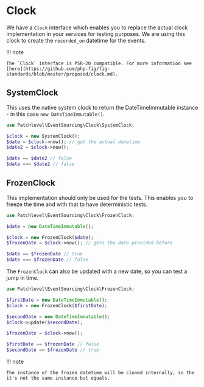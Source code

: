 # Clock

We have a `Clock` interface which enables you to replace the actual clock implementation in your services for testing
purposes. We are using this clock to create the `recorded_on` datetime for the events.

!!! note

    The `Clock` interface is PSR-20 compatible. For more information see [here](https://github.com/php-fig/fig-standards/blob/master/proposed/clock.md).

## SystemClock

This uses the native system clock to return the DateTimeImmutable instance - in this case `new DateTimeImmutable()`.

```php
use Patchlevel\EventSourcing\Clock\SystemClock;

$clock = new SystemClock();
$date = $clock->now(); // get the actual datetime
$date2 = $clock->now();

$date == $date2 // false
$date === $date2 // false
```

## FrozenClock

This implementation should only be used for the tests. This enables you to freeze the time and with that to have
deterministic tests.

```php
use Patchlevel\EventSourcing\Clock\FrozenClock;

$date = new DateTimeImmutable();

$clock = new FrozenClock($date);
$frozenDate = $clock->now(); // gets the date provided before

$date == $frozenDate // true
$date === $frozenDate // false
```

The `FrozenClock` can also be updated with a new date, so you can test a jump in time.

```php
use Patchlevel\EventSourcing\Clock\FrozenClock;

$firstDate = new DateTimeImmutable();
$clock = new FrozenClock($firstDate);

$secondDate = new DateTimeImmutable();
$clock->update($secondDate);

$frozenDate = $clock->now();

$firstDate == $frozenDate // false
$secondDate == $frozenDate // true
```

!!! note

    The instance of the frozen datetime will be cloned internally, so the it's not the same instance but equals.
